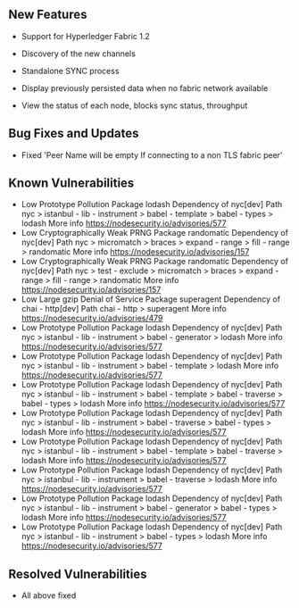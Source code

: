 ## New Features

 * Support for Hyperledger Fabric 1.2

 * Discovery of the new channels

 * Standalone SYNC process

 * Display previously persisted data when no fabric network available

 * View the status of each node, blocks sync status, throughput


## Bug Fixes and Updates

 * Fixed 'Peer Name will be empty If connecting to a non TLS fabric peer'


## Known Vulnerabilities
 
* Low            Prototype Pollution
    Package        lodash
    Dependency of  nyc[dev]
    Path           nyc > istanbul - lib - instrument > babel - template > babel - types
        > lodash
    More info      https://nodesecurity.io/advisories/577
* Low            Cryptographically Weak PRNG
    Package        randomatic
    Dependency of  nyc[dev]
    Path           nyc > micromatch > braces > expand - range > fill - range >
        randomatic
    More info      https://nodesecurity.io/advisories/157
* Low            Cryptographically Weak PRNG
    Package        randomatic
    Dependency of  nyc[dev]
    Path           nyc > test - exclude > micromatch > braces > expand - range >
        fill - range > randomatic
    More info      https://nodesecurity.io/advisories/157
* Low            Large gzip Denial of Service
    Package        superagent
    Dependency of  chai - http[dev]
    Path           chai - http > superagent
    More info      https://nodesecurity.io/advisories/479
* Low            Prototype Pollution
    Package        lodash
    Dependency of  nyc[dev]
    Path           nyc > istanbul - lib - instrument > babel - generator > lodash
    More info      https://nodesecurity.io/advisories/577
* Low            Prototype Pollution
    Package        lodash
    Dependency of  nyc[dev]
    Path           nyc > istanbul - lib - instrument > babel - template > lodash
    More info      https://nodesecurity.io/advisories/577
* Low            Prototype Pollution
    Package        lodash
    Dependency of  nyc[dev]
    Path           nyc > istanbul - lib - instrument > babel - template >
        babel - traverse > babel - types > lodash
    More info      https://nodesecurity.io/advisories/577
* Low            Prototype Pollution
    Package        lodash
    Dependency of  nyc[dev]
    Path           nyc > istanbul - lib - instrument > babel - traverse > babel - types
        > lodash
    More info      https://nodesecurity.io/advisories/577
* Low            Prototype Pollution
    Package        lodash
    Dependency of  nyc[dev]
    Path           nyc > istanbul - lib - instrument > babel - template >
        babel - traverse > lodash
    More info      https://nodesecurity.io/advisories/577
* Low            Prototype Pollution
    Package        lodash
    Dependency of  nyc[dev]
    Path           nyc > istanbul - lib - instrument > babel - traverse > lodash
    More info      https://nodesecurity.io/advisories/577
* Low            Prototype Pollution
    Package        lodash
    Dependency of  nyc[dev]
    Path           nyc > istanbul - lib - instrument > babel - generator >
        babel - types > lodash
    More info      https://nodesecurity.io/advisories/577
* Low            Prototype Pollution
    Package        lodash
    Dependency of  nyc[dev]
    Path           nyc > istanbul - lib - instrument > babel - types > lodash
    More info      https://nodesecurity.io/advisories/577

## Resolved Vulnerabilities

* All above fixed

 